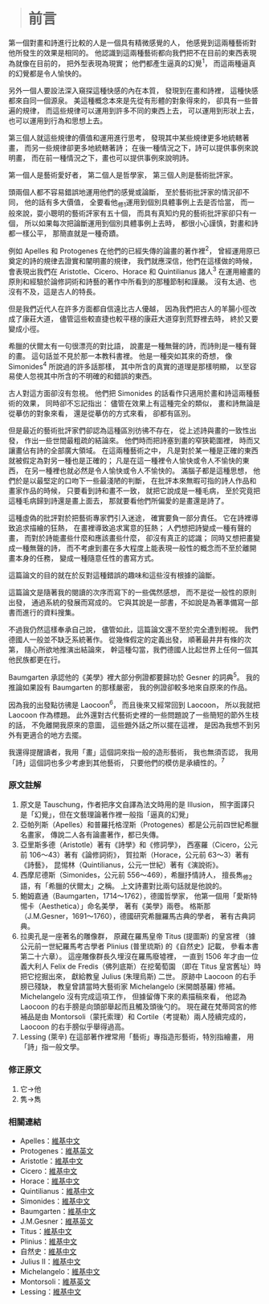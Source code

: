 > # 前言 #

第一個對畫和詩進行比較的人是一個具有精微感覺的人，
他感覺到這兩種藝術對他所發生的效果是相同的。
他認識到這兩種藝術都向我們把不在目前的東西表現為就像在目前的，
把外型表現為現實；
他們都產生逼真的幻覺<sup>1</sup>，
而這兩種逼真的幻覺都是令人愉快的。

另外一個人要設法深入窺探這種快感的內在本質，
發現到在畫和詩裡，
這種快感都來自同一個源泉。
美這種概念本來是先從有形體的對象得來的，
卻具有一些普遍的規律，
而這些規律可以運用到許多不同的東西上去，
可以運用到形狀上去，
也可以運用到行為和思想上去。

第三個人就這些規律的價值和運用進行思考，
發現其中某些規律更多地統轄著畫，
而另一些規律卻更多地統轄著詩；
在後一種情況之下，詩可以提供事例來說明畫，
而在前一種情況之下，畫也可以提供事例來說明詩。

第一個人是藝術愛好者，
第二個人是哲學家，
第三個人則是藝術批評家。

頭兩個人都不容易錯誤地運用他們的感覺或論斷，
至於藝術批評家的情況卻不同，
他的話有多大價值，
全要看他<sub>修1</sub>運用到個別具體事例上去是否恰當，
而一般來說，耍小聰明的藝術評家有五十個，
而具有真知灼見的藝術批評家卻只有一個，
所以如果每次把論斷運用到個別具體事例上去時，
都很小心謹慎，對畫和詩都一樣公平，
那簡直就是一種奇蹟。

例如 Apelles 和 Protogenes 在他們的已經失傳的論畫的著作裡<sup>2</sup>，
曾經運用原已奠定的詩的規律去證實和闡明畫的規律，
我們就應深信，他們在這樣做的時候，
會表現出我們在 Aristotle、Cicero、Horace 和 Quintilianus 諸人<sup>3</sup>
在運用繪畫的原則和經驗於論修詞術和詩藝的著作中所看到的那種節制和謹嚴。
沒有太過、也沒有不及，這是古人的特長。

但是我們近代人在許多方面都自信遠比古人優越，
因為我們把古人的羊腸小徑改成了康莊大道，
儘管這些較直捷也較平穩的康莊大道穿到荒野裡去時，
終於又要變成小徑。

希臘的伏爾太有一句很漂亮的對比語，
說畫是一種無聲的詩，而詩則是一種有聲的畫。
這句話並不見於那一本教科書裡。
他是一種突如其來的奇想，
像 Simonides<sup>4</sup> 所說過的許多話那樣，
其中所含的真實的道理是那樣明顯，
以至容易使人忽視其中所含的不明確的和錯誤的東西。

古人對這方面卻沒有忽視。
他們把 Simonides 的話看作只適用於畫和詩這兩種藝術的效果，
同時卻不忘記指出：
儘管在效果上有這種完全的類似，
畫和詩無論是從摹仿的對象來看，
還是從摹仿的方式來看，
卻都有區別。

但是最近的藝術批評家們卻認為這種區別彷彿不存在，
從上述詩與畫的一致性出發，
作出一些世間最粗疏的結論來。
他們時而把詩塞到畫的窄狹範圍裡，
時而又讓畫佔有詩的全部廣大領域。
在這兩種藝術之中，
凡是對於某一種是正確的東西就被假定為對另一種也是正確的；
凡是在這一種裡令人愉快或令人不愉快的東西，
在另一種裡也就必然是令人愉快或令人不愉快的。
滿腦子都是這種思想，
他們於是以最堅定的口吻下一些最淺陋的判斷，
在批評本來無暇可指的詩人作品和畫家作品的時候，
只要看到詩和畫不一致，
就把它說成是一種毛病，
至於究竟把這種毛病歸到詩還是畫上面去，
那就要看他們所偏愛的是畫還是詩了。

這種虛偽的批評對於把藝術專家們引入迷途，
確實要負一部分責任。
它在詩裡導致追求描繪的狂熱，
在畫裡導致追求寓意的狂熱；
人們想把詩變成一種有聲的畫，
而對於詩能畫些什麼和應該畫些什麼，
卻沒有真正的認識；
同時又想把畫變成一種無聲的詩，
而不考慮到畫在多大程度上能表現一般性的概念而不至於離開畫本身的任務，
變成一種隨意任性的書寫方式。

這篇論文的目的就在於反對這種錯誤的趣味和這些沒有根據的論斷。

這篇論文是隨著我的閱讀的次序而寫下的一些偶然感想，
而不是從一般性的原則出發，
通過系統的發展而寫成的。
它與其說是一部書，不如說是為著準備寫一部書而進行的資料搜集。

不過我仍然這樣奉承自己說，
儘管如此，這篇論文還不至於完全遭到輕視。
我們德國人一般並不缺乏系統著作。
從幾條假定的定義出發，
順著最井井有條的次第，
隨心所欲地推演出結論來，
幹這種勾當，我們德國人比起世界上任何一個其他民族都更在行。

Baumgarten 承認他的《美學》裡大部分例證都要歸功於 Gesner 的詞典<sup>5</sup>。
我的推論如果設有 Baumgarten 的那樣嚴密，
我的例證卻較多地來自原來的作品。

因為我的出發點彷彿是 Laocoon<sup>6</sup>，
而且後來又經常回到 Laocoon，
所以我就把 Laocoon 作為標題。
此外還對古代藝術史裡的一些問題說了一些簡短的節外生枝的話，
不免離開我原來的意圖，
這些題外話之所以擺在這裡，
是因為我想不到另外有更適合的地方去擺。

我還得提醒讀者，我用「畫」這個詞來指一般的造形藝術，
我也無須否認，
我用「詩」這個詞也多少考慮到其他藝術，
只要他們的模仿是承續性的。<sup>7</sup>


### 原文註解 ###

1. 原文是 Tauschung，作者把序文自譯為法文時用的是 Illusion，
	照字面譯只是「幻覺」，但在文藝理論著作裡一般指「逼真的幻覺」
2. 亞帕列斯（Apelles）和普羅托格涅斯（Protogenes）都是公元前四世紀希臘名畫家，
	傳說二人各有論畫著作，都已失傳。
3. 亞里斯多德（Aristotle）著有《詩學》和《修詞學》，
	西塞羅（Cicero，公元前 106～43）著有《論修詞術》，
	賀拉斯（Horace，公元前 63～3）著有《詩藝》，
	昆惕林（Quintilianus，公元一世紀）著有《演說術》。
4. 西摩尼德斯（Simonides，公元前 556～469），希臘抒情詩人，
	擅長雋<sub>修2</sub>語，有「希臘的伏爾太」之稱。
	上文詩畫對比兩句話就是他說的。
5. 鮑姆嘉通（Baumgarten，1714～1762），德國哲學家，
	他第一個用「愛斯特惕卡（Aesthetica）」命名美學，
	著有《美學》兩卷。
	格斯那（J.M.Gesner，1691～1760），德國研究希臘羅馬古典的學者，
	著有古典詞典。
6. 拉奧孔是一座著名的雕像群，
	原藏在羅馬皇帝 Titus (提圖斯) 的皇宮裡
	（據公元前一世紀羅馬考古學者 Plinius (普里琉斯) 的《自然史》記載，
	參看本書第二十六章）。
	這座雕像群長久埋沒在羅馬廢墟裡，
	一直到 1506 年才由一位義大利人 Felix de Fredis（佛列底斯）在挖葡萄園
	（即在 Titus 皇宮舊址）時把它挖掘出來，
	獻給教皇 Julius (朱理烏斯) 二世。
	原跡中 Laocoon 的右手膀已殘缺，
	教皇曾請當時大藝術家 Michelangelo (米開朗基羅) 修補。
	Michelangelo 沒有完成這項工作，
	但據留傳下來的素描稿來看，
	他認為 Laocoon 的右手膀是向頭部舉起而且觸及頭後勺的。
	現在藏在梵蒂岡宮的修補品是由 Montorsoli（蒙托索理）和 Cortile（考提勒）兩人陸續完成的，
	Laocoon 的右手膀似乎舉得過高。
7. Lessing (萊辛) 在這部著作裡常用「藝術」專指造形藝術，特別指繪畫，
	用「詩」指一般文學。


### 修正原文 ###

1. 它→他
2. 隽→雋


### 相關連結 ###

* Apelles：[維基中文](https://zh.wikipedia.org/wiki/%E9%98%BF%E4%BD%A9%E8%8E%B1%E6%96%AF)
* Protogenes：[維基英文](https://en.wikipedia.org/wiki/Protogenes)
* Aristotle：[維基中文](https://zh.wikipedia.org/wiki/%E4%BA%9A%E9%87%8C%E5%A3%AB%E5%A4%9A%E5%BE%B7)
* Cicero：[維基中文](https://zh.wikipedia.org/wiki/%E8%A5%BF%E5%A1%9E%E7%BD%97)
* Horace：[維基中文](https://zh.wikipedia.org/wiki/%E8%B4%BA%E6%8B%89%E6%96%AF)
* Quintilianus：[維基中文](https://zh.wikipedia.org/wiki/%E6%98%86%E6%8F%90%E5%88%A9%E5%AE%89)
* Simonides：[維基中文](https://zh.wikipedia.org/wiki/%E8%A5%BF%E8%8E%AB%E5%B0%BC%E5%BE%B7%E6%96%AF)
* Baumgarten：[維基中文](https://zh.wikipedia.org/wiki/%E4%BA%9A%E5%8A%9B%E5%B1%B1%E5%A4%A7%C2%B7%E8%91%9B%E7%89%B9%E5%88%97%C2%B7%E9%B2%8D%E5%A7%86%E5%98%89%E9%80%9A)
* J.M.Gesner：[維基英文](https://en.wikipedia.org/wiki/Johann_Matthias_Gesner)
* Titus：[維基中文](https://zh.wikipedia.org/wiki/%E6%8F%90%E5%9C%96%E6%96%AF)
* Plinius：[維基中文](https://zh.wikipedia.org/wiki/%E8%80%81%E6%99%AE%E6%9E%97%E5%B0%BC)
* 自然史：[維基中文](https://zh.wikipedia.org/wiki/%E5%8D%9A%E7%89%A9%E5%BF%97_(%E8%80%81%E6%99%AE%E6%9E%97%E5%B0%BC))
* Julius II：[維基中文](https://zh.wikipedia.org/wiki/%E5%84%92%E7%95%A5%E4%BA%8C%E4%B8%96)
* Michelangelo：[維基中文](https://zh.wikipedia.org/wiki/%E7%B1%B3%E5%BC%80%E6%9C%97%E5%9F%BA%E7%BD%97)
* Montorsoli：[維基英文](https://en.wikipedia.org/wiki/Giovanni_Angelo_Montorsoli)
* Lessing：[維基中文](https://zh.wikipedia.org/wiki/%E6%88%88%E7%89%B9%E9%9C%8D%E5%B0%94%E5%BE%B7%C2%B7%E5%9F%83%E5%A4%AB%E8%8E%B1%E5%A7%86%C2%B7%E8%8E%B1%E8%BE%9B)
